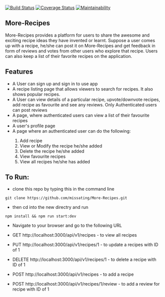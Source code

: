 [![Build Status](https://travis-ci.org/missating/More-Recipes.svg?branch=develop)](https://travis-ci.org/missating/More-Recipes)
[![Coverage Status](https://coveralls.io/repos/github/missating/More-Recipes/badge.svg?branch=coveralls)](https://coveralls.io/github/missating/More-Recipes?branch=coveralls)
[![Maintainability](https://api.codeclimate.com/v1/badges/3de0dc6a00a683e72f5f/maintainability)](https://codeclimate.com/github/missating/More-Recipes/maintainability)


## More-Recipes

More-Recipes provides a platform for users to share the awesome and exciting recipe ideas they have invented or learnt.
Suppose a user comes up with a recipe, he/she can post it on More-Recipes and get feedback in form of reviews and votes from other users who explore that recipe. Users can also keep a list of their favorite recipes on the application.

 ## Features
<ul>
<li>A User can sign up and sign in to use app</li>
    
<li>A recipe listing page that allows viewers to search for recipes. It also shows popular recipes.</li>

<li>A User can view details of a particular recipe, upvote/downvote recipes, add recipe as favourite and see any reviews. Only Authenticated users can post reviews</li>

<li>A page, where authenticated users can view a list of their favourite recipes</li>

<li>A user's profile page</li>

<li>A page where an authenticated user can do the following:</li>
        <ol>
        <li> Add recipe</li>
        <li> View or Modify the recipe he/she added</li>
        <li> Delete the recipe he/she added </li>
        <li> View favourite recipes </li>
        <li> View all recipes he/she has added </li>
        </ol>

</ul>

## To Run:

* clone this repo by typing this in the command line

```
git clone https://github.com/missating/More-Recipes.git
```

* then cd into the new directry and run

```
npm install && npm run start:dev
```

* Navigate to your browser and go to the following URL

* GET http://localhost:3000/api/v1/recipes - to view all recipes

* PUT http://localhost:3000/api/v1/recipes/1 - to update a recipes with ID of 1

* DELETE http://localhost:3000/api/v1/recipes/1 - to delete a recipe with ID of 1

* POST http://localhost:3000/api/v1/recipes - to add a recipe

* POST http://localhost:3000/api/v1/recipes/1/review - to add a review for recipe with ID of 1

